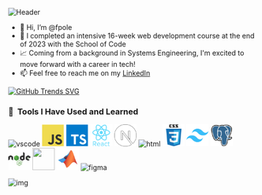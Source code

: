 ![Header](https://github.com/fpole/fpole/assets/137444215/482a79ae-a6db-4b9f-aaf0-e5f538a7279c)


- 👋 Hi, I’m @fpole
- 🌱 I completed an intensive 16-week web development course at the end of 2023 with the School of Code
- 📈 Coming from a background in Systems Engineering, I'm excited to move forward with a career in tech!
- 📫 Feel free to reach me on my [LinkedIn](https://www.linkedin.com/in/fred-pole-7b8a66105/)

[![GitHub Trends SVG](https://api.githubtrends.io/user/svg/fpole/langs?time_range=one_year&compact=True&theme=bright_lights)](https://githubtrends.io)


<h3> 🚀 &nbsp;Tools I Have Used and Learned</h2>
<p align="left">
<img src="https://cdn.jsdelivr.net/gh/devicons/devicon/icons/vscode/vscode-original.svg" alt="vscode" width="45" height="45"/>
<img src="https://raw.githubusercontent.com/devicons/devicon/master/icons/javascript/javascript-original.svg" alt="javascript" width="45" height="45" />
<img src="https://raw.githubusercontent.com/devicons/devicon/1119b9f84c0290e0f0b38982099a2bd027a48bf1/icons/typescript/typescript-original.svg" alt="typescript" width="45" height="45" />
<img src="https://raw.githubusercontent.com/devicons/devicon/master/icons/react/react-original-wordmark.svg" alt="react" width="45" height="45" />
<img src="https://raw.githubusercontent.com/devicons/devicon/55609aa5bd817ff167afce0d965585c92040787a/icons/nextjs/nextjs-line.svg" alt="next" width="45" height="45" />
<img src="https://cdn.jsdelivr.net/gh/devicons/devicon/icons/html5/html5-original.svg" alt="html" width="45" height="45"/>
<img src="https://raw.githubusercontent.com/devicons/devicon/master/icons/css3/css3-original-wordmark.svg" alt="css3" width="45" height="45" />
<img src="https://raw.githubusercontent.com/devicons/devicon/55609aa5bd817ff167afce0d965585c92040787a/icons/tailwindcss/tailwindcss-plain.svg" alt="css3" width="45" height="45" />
<img src="https://raw.githubusercontent.com/devicons/devicon/55609aa5bd817ff167afce0d965585c92040787a/icons/postgresql/postgresql-original.svg" alt="postgresql" width="45" height="45" />
<img src="https://raw.githubusercontent.com/devicons/devicon/master/icons/nodejs/nodejs-original-wordmark.svg" alt="nodejs" width="45" height="45" />
<img src="https://cdn.jsdelivr.net/gh/devicons/devicon/icons/amazonwebservices/amazonwebservices-plain-wordmark.svg" width="45" height="45"/>   
<img src="https://raw.githubusercontent.com/devicons/devicon/1119b9f84c0290e0f0b38982099a2bd027a48bf1/icons/matlab/matlab-original.svg" alt="matlab" width="45" height="45"/>  
<img src="https://cdn.jsdelivr.net/gh/devicons/devicon/icons/figma/figma-original.svg" alt="figma" width="45" height="45"/>   
</p>

![img](https://www.codewars.com/users/fpole/badges/small)

<!---
```yaml
// your text
```

![Top Langs](https://github-readme-stats.vercel.app/api/top-langs/?username=fpole&layout=compact)

--->
